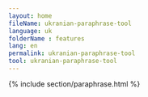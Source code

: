 ```yaml
---
layout: home
fileName: ukranian-paraphrase-tool
language: uk
folderName : features
lang: en
permalink: ukranian-paraphrase-tool
tool: ukranian-paraphrase-tool
---
```

{% include section/paraphrase.html %}